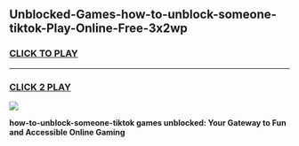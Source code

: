 
## Unblocked-Games-how-to-unblock-someone-tiktok-Play-Online-Free-3x2wp
<h3>
<a href="https://premium76.site?title=how-to-unblock-someone-tiktok&ref=26A">CLICK TO PLAY</a></h3>
<hr>

<h3>
<a href="https://premium76.site?title=how-to-unblock-someone-tiktok&ref=26A">CLICK 2 PLAY</a>
  
</h3>

<a href="https://premium76.site?title=how-to-unblock-someone-tiktok&ref=26A"><img src="https://clearcache.store/games.png"></a>


**how-to-unblock-someone-tiktok games unblocked: Your Gateway to Fun and Accessible Online Gaming**
